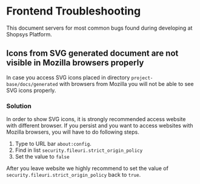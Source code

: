 # Frontend Troubleshooting

This document servers for most common bugs found during developing at Shopsys Platform.

## Icons from SVG generated document are not visible in Mozilla browsers properly

In case you access SVG icons placed in directory `project-base/docs/generated` with browsers from Mozilla you will not be able to see SVG icons properly.

### Solution

In order to show SVG icons, it is strongly recommended access website with different browser.
If you persist and you want to access websites with Mozilla browsers, you will have to do following steps.

1. Type to URL bar `about:config`.
1. Find in list `security.fileuri.strict_origin_policy`
1. Set the value to `false`

After you leave website we highly recommend to set the value of `security.fileuri.strict_origin_policy` back to `true`.
